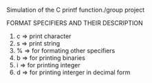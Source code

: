 Simulation of the C printf function./group project

FORMAT SPECIFIERS AND THEIR DESCRIPTION

1. c => print character
2. s => print string
3. % => for formating other specifiers
4. b => for printing binaries
5. i => for printing integer
6. d => for printing interger in decimal form
